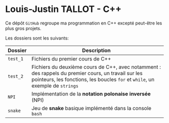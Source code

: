 # Louis-Justin TALLOT - C++

Ce dépôt `GitHub` regroupe ma programmation en C++ excepté peut-être les plus gros projets.


Les dossiers sont les suivants: 

|Dossier| Description|
|-----------|---------------|
|`test_1` | Fichiers du premier cours de C++ |
| `test_2`| Fichiers du deuxième cours de C++, avec notamment : des rappels du premier cours, un travail sur les pointeurs, les fonctions, les boucles `for` et  `while`, un exemple de `strings` |
| `NPI` |Implémentation de la **notation polonaise inversée** (NPI) |
| `snake`| Jeu de **snake** basique implémenté dans la console `bash`|